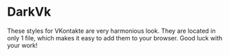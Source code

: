 # DarkVk
These styles for VKontakte are very harmonious look. They are located in only 1 file, which makes it easy to add them to your browser. Good luck with your work!
